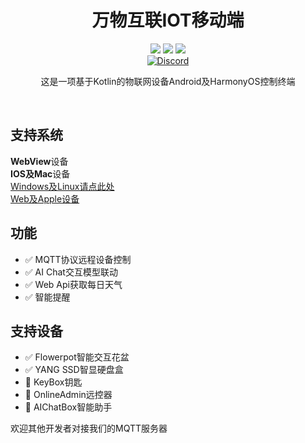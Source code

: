 <div align="center">
    <h1>万物互联IOT移动端</h1>
    <img src="https://img.shields.io/github/license/JasonYANG170/IOTConnect-Android?label=License&style=for-the-badge">
    <img src="https://img.shields.io/github/commit-activity/w/JasonYANG170/IOTConnect-Android?style=for-the-badge">
<img src="https://img.shields.io/github/languages/count/JasonYANG170/IOTConnect-Android?logo=Kotlin&style=for-the-badge">
	<br>
    	<a href="https://discord.com/invite/az3ceRmgVe"><img alt="Discord" src="https://img.shields.io/discord/978108215499816980?style=social&logo=discord&label=echosec"></a>
  <br>

	
这是一项基于Kotlin的物联网设备Android及HarmonyOS控制终端

<br>

</div>

## 支持系统
**WebView**设备  
**IOS及Mac**设备  
[Windows及Linux请点此处](https://github.com/JasonYANG170/IOT-ConnectPC)  
[Web及Apple设备](https://github.com/JasonYANG170/IOT-ConnectWeb)


## 功能
- ✅ MQTT协议远程设备控制
- ✅ AI Chat交互模型联动
- ✅ Web Api获取每日天气
- ✅ 智能提醒

## 支持设备
- ✅ Flowerpot智能交互花盆  
- ✅ YANG SSD智显硬盘盒
- 🚧 KeyBox钥匙
- 🚧 OnlineAdmin远控器
- 🚧 AIChatBox智能助手
  
欢迎其他开发者对接我们的MQTT服务器






